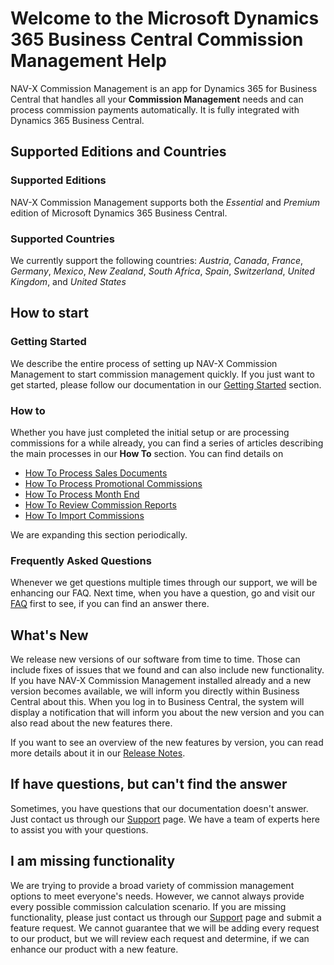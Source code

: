 # Welcome to the Microsoft Dynamics 365 Business Central Commission Management Help

NAV-X Commission Management is an app for Dynamics 365 for Business Central that handles all your **Commission Management** needs and can process commission payments automatically. It is fully integrated with Dynamics 365 Business Central.

## Supported Editions and Countries

### Supported Editions

NAV-X Commission Management supports both the *Essential* and *Premium* edition of Microsoft Dynamics 365 Business Central.

### Supported Countries

We currently support the following countries: *Austria*, *Canada*, *France*, *Germany*, *Mexico*, *New Zealand*, *South Africa*, *Spain*, *Switzerland*, *United Kingdom*, and *United States*

## How to start

### Getting Started

We describe the entire process of setting up NAV-X Commission Management to start commission management quickly. If you just want to get started, please follow our documentation in our [Getting Started](getting-started.md) section.

### How to

Whether you have just completed the initial setup or are processing commissions for a while already, you can find a series of articles describing the main processes in our **How To** section. You can find details on

- [How To Process Sales Documents](how-to-process-sales-documents.md)
- [How To Process Promotional Commissions](how-to-process-promotional-commissions.md)
- [How To Process Month End](how-to-month-end-process.md)
- [How To Review Commission Reports](how-to-review-commission-reports.md)
- [How To Import Commissions](how-to-import-commissions.md)

We are expanding this section periodically.

### Frequently Asked Questions

Whenever we get questions multiple times through our support, we will be enhancing our FAQ. Next time, when you have a question, go and visit our [FAQ](faq-index.md) first to see, if you can find an answer there.

## What's New

We release new versions of our software from time to time. Those can include fixes of issues that we found and can also include new functionality. If you have NAV-X Commission Management installed already and a new version becomes available, we will inform you directly within Business Central about this. When you log in to Business Central, the system will display a notification that will inform you about the new version and you can also read about the new features there.

If you want to see an overview of the new features by version, you can read more details about it in our [Release Notes](release-notes.md).

## If have questions, but can't find the answer

Sometimes, you have questions that our documentation doesn't answer. Just contact us through our [Support](https://nav-x.com/support/) page. We have a team of experts here to assist you with your questions.

## I am missing functionality

We are trying to provide a broad variety of commission management options to meet everyone's needs. However, we cannot always provide every possible commission calculation scenario. If you are missing functionality, please just contact us through our [Support](https://nav-x.com/support/) page and  submit a feature request. We cannot guarantee that we will be adding every request to our product, but we will review each request and determine, if we can enhance our product with a new feature.
